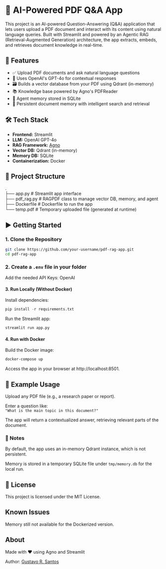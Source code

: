 # 📄 AI-Powered PDF Q&A App

This project is an AI-powered Question-Answering (Q&A) application that lets users upload a PDF document and interact with its content using natural language queries. Built with Streamlit and powered by an Agentic RAG (Retrieval-Augmented Generation) architecture, the app extracts, embeds, and retrieves document knowledge in real-time.

## 🚀 Features

- ✅ Upload PDF documents and ask natural language questions
- 🧠 Uses OpenAI's GPT-4o for contextual responses
- 🗃️ Builds a vector database from your PDF using Qdrant (in-memory)
- 📚 Knowledge base powered by Agno's PDFReader
- 🧠 Agent memory stored in SQLite
- 🔄 Persistent document memory with intelligent search and retrieval

## 🛠️ Tech Stack

- **Frontend:** Streamlit
- **LLM:** OpenAI GPT-4o
- **RAG Framework:** [Agno](https://pydantic-ai.github.io/agno/)
- **Vector DB:** Qdrant (in-memory)
- **Memory DB:** SQLite
- **Containerization:** Docker

## 📂 Project Structure

.<br>
├── app.py # Streamlit app interface<br>
├── pdf_rag.py # RAGPDF class to manage vector DB, memory, and agent<br>
├── Dockerfile # Dockerfile to run the app<br>
└── temp.pdf # Temporary uploaded file (generated at runtime)<br>


## ▶️ Getting Started

### 1. Clone the Repository

```bash
git clone https://github.com/your-username/pdf-rag-app.git
cd pdf-rag-app
```

### 2. Create a `.env` file in your folder

Add the needed API Keys: OpenAI


#### 3. Run Locally (Without Docker)

Install dependencies:

```python
pip install -r requirements.txt
```

Run the Streamlit app:

```python
streamlit run app.py
```

#### 4. Run with Docker

Build the Docker image:

```bash
docker-compose up
```

Access the app in your browser at http://localhost:8501.

## 🧪 Example Usage

Upload any PDF file (e.g., a research paper or report).

Enter a question like:<br>
`"What is the main topic in this document?"`

The app will return a contextualized answer, retrieving relevant parts of the document.

### 📌 Notes
By default, the app uses an in-memory Qdrant instance, which is not persistent.

Memory is stored in a temporary SQLite file under `tmp/memory.db` for the local run.

## 📄 License

This project is licensed under the MIT License.

## Known Issues

Memory still not available for the Dockerized version.

## About

Made with ❤️ using Agno and Streamlit

Author: [Gustavo R. Santos](https://gustavorsantos.me)